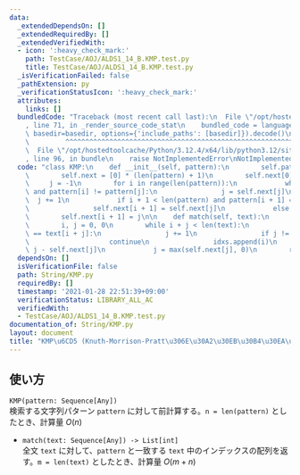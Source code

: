 ```yaml
---
data:
  _extendedDependsOn: []
  _extendedRequiredBy: []
  _extendedVerifiedWith:
  - icon: ':heavy_check_mark:'
    path: TestCase/AOJ/ALDS1_14_B.KMP.test.py
    title: TestCase/AOJ/ALDS1_14_B.KMP.test.py
  _isVerificationFailed: false
  _pathExtension: py
  _verificationStatusIcon: ':heavy_check_mark:'
  attributes:
    links: []
  bundledCode: "Traceback (most recent call last):\n  File \"/opt/hostedtoolcache/Python/3.12.4/x64/lib/python3.12/site-packages/onlinejudge_verify/documentation/build.py\"\
    , line 71, in _render_source_code_stat\n    bundled_code = language.bundle(stat.path,\
    \ basedir=basedir, options={'include_paths': [basedir]}).decode()\n          \
    \         ^^^^^^^^^^^^^^^^^^^^^^^^^^^^^^^^^^^^^^^^^^^^^^^^^^^^^^^^^^^^^^^^^^^^^^^^^^^^^^^^^\n\
    \  File \"/opt/hostedtoolcache/Python/3.12.4/x64/lib/python3.12/site-packages/onlinejudge_verify/languages/python.py\"\
    , line 96, in bundle\n    raise NotImplementedError\nNotImplementedError\n"
  code: "class KMP:\n    def __init__(self, pattern):\n        self.pattern = pattern\n\
    \        self.next = [0] * (len(pattern) + 1)\n        self.next[0] = -1\n   \
    \     j = -1\n        for i in range(len(pattern)):\n            while j >= 0\
    \ and pattern[i] != pattern[j]:\n                j = self.next[j]\n          \
    \  j += 1\n            if i + 1 < len(pattern) and pattern[i + 1] == pattern[j]:\n\
    \                self.next[i + 1] = self.next[j]\n            else:\n        \
    \        self.next[i + 1] = j\n\n    def match(self, text):\n        idxs = []\n\
    \        i, j = 0, 0\n        while i + j < len(text):\n            if self.pattern[j]\
    \ == text[i + j]:\n                j += 1\n                if j != len(self.pattern):\n\
    \                    continue\n                idxs.append(i)\n            i +=\
    \ j - self.next[j]\n            j = max(self.next[j], 0)\n        return idxs\n"
  dependsOn: []
  isVerificationFile: false
  path: String/KMP.py
  requiredBy: []
  timestamp: '2021-01-28 22:51:39+09:00'
  verificationStatus: LIBRARY_ALL_AC
  verifiedWith:
  - TestCase/AOJ/ALDS1_14_B.KMP.test.py
documentation_of: String/KMP.py
layout: document
title: "KMP\u6CD5 (Knuth-Morrison-Pratt\u306E\u30A2\u30EB\u30B4\u30EA\u30BA\u30E0)"
---
```


## 使い方
`KMP(pattern: Sequence[Any])`  
検索する文字列パターン `pattern` に対して前計算する。`n = len(pattern)` としたとき、計算量 $O(n)$

- `match(text: Sequence[Any]) -> List[int]`  
全文 `text` に対して、`pattern` と一致する `text` 中のインデックスの配列を返す。`m = len(text)` としたとき、計算量 $O(m + n)$
